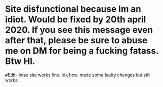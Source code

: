 # Site disfunctional because Im an idiot. Would be fixed by 20th april 2020. If you see this message even after that, please be sure to abuse me on DM for being a fucking fatass. Btw HI.

#Edit- lmao site works fine. Idk how. made some faulty changes but still works.
